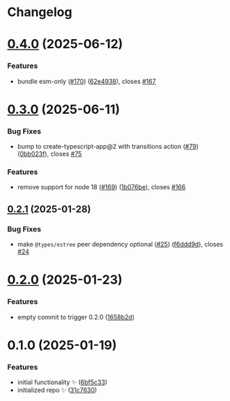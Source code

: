 # Changelog

# [0.4.0](https://github.com/JoshuaKGoldberg/eslint-fix-utils/compare/0.3.0...0.4.0) (2025-06-12)

### Features

- bundle esm-only ([#170](https://github.com/JoshuaKGoldberg/eslint-fix-utils/issues/170)) ([62e4938](https://github.com/JoshuaKGoldberg/eslint-fix-utils/commit/62e4938aa6e67db31611e59b6fe19692069a56de)), closes [#167](https://github.com/JoshuaKGoldberg/eslint-fix-utils/issues/167)

# [0.3.0](https://github.com/JoshuaKGoldberg/eslint-fix-utils/compare/0.2.1...0.3.0) (2025-06-11)

### Bug Fixes

- bump to create-typescript-app@2 with transitions action ([#79](https://github.com/JoshuaKGoldberg/eslint-fix-utils/issues/79)) ([0bb023f](https://github.com/JoshuaKGoldberg/eslint-fix-utils/commit/0bb023f96c18632b1c688d3210ae2567cee4b8e0)), closes [#75](https://github.com/JoshuaKGoldberg/eslint-fix-utils/issues/75)

### Features

- remove support for node 18 ([#169](https://github.com/JoshuaKGoldberg/eslint-fix-utils/issues/169)) ([1b076be](https://github.com/JoshuaKGoldberg/eslint-fix-utils/commit/1b076be4533fc4e91e6c7af430ea2c597eb6d87b)), closes [#166](https://github.com/JoshuaKGoldberg/eslint-fix-utils/issues/166)

## [0.2.1](https://github.com/JoshuaKGoldberg/eslint-fix-utils/compare/0.2.0...0.2.1) (2025-01-28)

### Bug Fixes

- make `@types/estree` peer dependency optional ([#25](https://github.com/JoshuaKGoldberg/eslint-fix-utils/issues/25)) ([f6ddd9d](https://github.com/JoshuaKGoldberg/eslint-fix-utils/commit/f6ddd9d20de032992202d9287be3c7abee4f0d15)), closes [#24](https://github.com/JoshuaKGoldberg/eslint-fix-utils/issues/24)

# [0.2.0](https://github.com/JoshuaKGoldberg/eslint-fix-utils/compare/0.1.0...0.2.0) (2025-01-23)

### Features

- empty commit to trigger 0.2.0 ([1658b2d](https://github.com/JoshuaKGoldberg/eslint-fix-utils/commit/1658b2d849fe9f636f24f154831ad8eeecb5721c))

# 0.1.0 (2025-01-19)

### Features

- initial functionality ✨ ([6bf5c33](https://github.com/JoshuaKGoldberg/eslint-fix-utils/commit/6bf5c3329eb47c43d38128328fd4501277b3c8ad))
- initialized repo ✨ ([31c7630](https://github.com/JoshuaKGoldberg/eslint-fix-utils/commit/31c7630c769a8a57b9be85247c6546baceae82f2))
